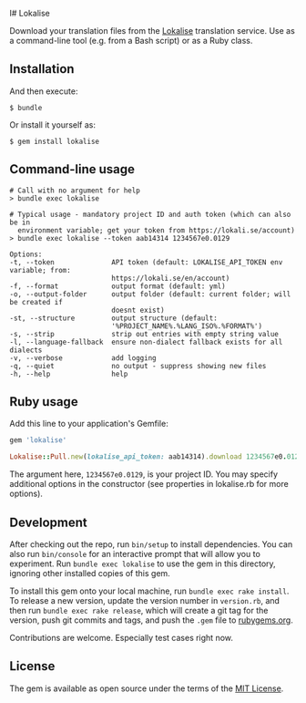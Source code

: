 I# Lokalise

Download your translation files from the [Lokalise](https://lokali.se)
translation service. Use as a command-line tool (e.g. from a Bash script) or as
a Ruby class.

## Installation

And then execute:

    $ bundle

Or install it yourself as:

    $ gem install lokalise

## Command-line usage

```
# Call with no argument for help
> bundle exec lokalise

# Typical usage - mandatory project ID and auth token (which can also be in
  environment variable; get your token from https://lokali.se/account)
> bundle exec lokalise --token aab14314 1234567e0.0129

Options:
-t, --token              API token (default: LOKALISE_API_TOKEN env variable; from:
                         https://lokali.se/en/account)
-f, --format             output format (default: yml)
-o, --output-folder      output folder (default: current folder; will be created if
                         doesnt exist)
-st, --structure         output structure (default:
                         '%PROJECT_NAME%.%LANG_ISO%.%FORMAT%')
-s, --strip              strip out entries with empty string value
-l, --language-fallback  ensure non-dialect fallback exists for all dialects
-v, --verbose            add logging
-q, --quiet              no output - suppress showing new files
-h, --help               help
```

## Ruby usage

Add this line to your application's Gemfile:

```ruby
gem 'lokalise'
```

```ruby
Lokalise::Pull.new(lokalise_api_token: aab14314).download 1234567e0.0129
```

The argument here, `1234567e0.0129`, is your project ID. You may specify
additional options in the constructor (see properties in lokalise.rb for more
options).

## Development

After checking out the repo, run `bin/setup` to install dependencies. You can
also run `bin/console` for an interactive prompt that will allow you to
experiment. Run `bundle exec lokalise` to use the gem in this directory,
ignoring other installed copies of this gem.

To install this gem onto your local machine, run `bundle exec rake install`. To
release a new version, update the version number in `version.rb`, and then run
`bundle exec rake release`, which will create a git tag for the version, push
git commits and tags, and push the `.gem` file to
[rubygems.org](https://rubygems.org).

Contributions are welcome. Especially test cases right now.

## License

The gem is available as open source under the terms of the
[MIT License](http://opensource.org/licenses/MIT).
